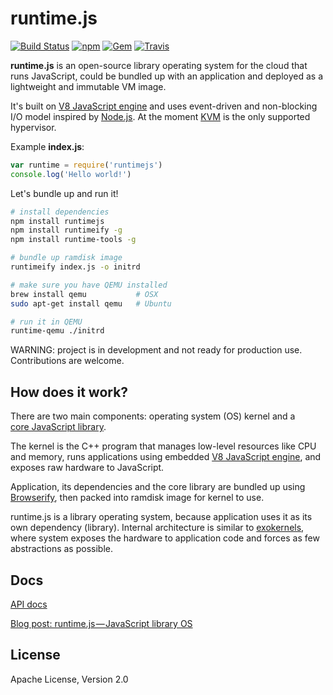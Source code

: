 # runtime.js

[![Build Status](https://travis-ci.org/runtimejs/runtime.svg?branch=master)](https://travis-ci.org/runtimejs/runtime) [![npm](https://img.shields.io/npm/v/runtimejs.svg)](https://www.npmjs.com/package/runtimejs) [![Gem](https://img.shields.io/badge/freenode-%23runtimejs-blue.svg)](https://freenode.net/) [![Travis](https://img.shields.io/badge/GITTER-JOIN_CHAT_%E2%86%92-1dce73.svg)](https://gitter.im/runtimejs/runtime)

__runtime.js__ is an open-source library operating system for the cloud that runs JavaScript, could be bundled up with an application and deployed as a lightweight and immutable VM image.

It's built on [V8 JavaScript engine](https://code.google.com/p/v8/) and uses event-driven and non-blocking I/O model inspired by [Node.js](https://nodejs.org/). At the moment [KVM](http://www.linux-kvm.org/page/Main_Page) is the only supported hypervisor.

Example **index.js**:

```js
var runtime = require('runtimejs')
console.log('Hello world!')
```

Let's bundle up and run it!

```bash
# install dependencies
npm install runtimejs
npm install runtimeify -g
npm install runtime-tools -g

# bundle up ramdisk image
runtimeify index.js -o initrd

# make sure you have QEMU installed
brew install qemu           # OSX
sudo apt-get install qemu   # Ubuntu

# run it in QEMU
runtime-qemu ./initrd
```

WARNING: project is in development and not ready for production use. Contributions are welcome.

## How does it work?

There are two main components: operating system (OS) kernel and a <a href="https://www.npmjs.com/package/runtimejs"><nobr>core JavaScript library</nobr></a>.

The kernel is the C++ program that manages low-level resources like CPU and memory, runs applications using embedded <a href="https://code.google.com/p/v8/"><nobr>V8 JavaScript engine</nobr></a>, and exposes raw hardware to JavaScript.

Application, its dependencies and the core library are bundled up using <a href="http://browserify.org/">Browserify</a>, then packed into ramdisk image for kernel to use.

runtime.js is a library operating system, because application uses it as its own dependency (library). Internal architecture is similar to [exokernels](https://en.wikipedia.org/wiki/Exokernel), where system exposes the hardware to application code and forces as few abstractions as possible.

## Docs

[API docs](https://github.com/runtimejs/runtime/wiki/API-docs)

[Blog post: runtime.js — JavaScript library OS](https://medium.com/@iefserge/runtime-js-javascript-library-os-823ada1cc3c)

License
----
Apache License, Version 2.0
